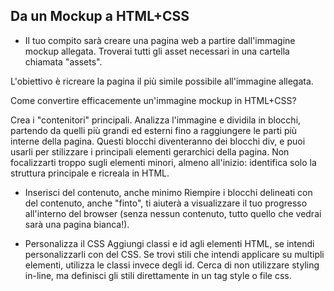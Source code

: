 ## Da un Mockup a HTML+CSS
- Il tuo compito sarà creare una pagina web a partire dall'immagine mockup allegata.
Troverai tutti gli asset necessari in una cartella chiamata "assets".

L'obiettivo è ricreare la pagina il più simile possibile all'immagine allegata.

Come convertire efficacemente un'immagine mockup in HTML+CSS?

Crea i "contenitori" principali.
Analizza l'immagine e dividila in blocchi, partendo da quelli più grandi ed esterni fino a raggiungere le parti più interne della pagina.
Questi blocchi diventeranno dei blocchi div, e puoi usarli per stilizzare i principali elementi gerarchici della pagina.
Non focalizzarti troppo sugli elementi minori, almeno all'inizio: identifica solo la struttura principale e ricreala in HTML.

- Inserisci del contenuto, anche minimo
Riempire i blocchi delineati con del contenuto, anche "finto", ti aiuterà a visualizzare il tuo progresso all'interno del browser (senza nessun contenuto, tutto quello che vedrai sarà una pagina bianca!).
    
- Personalizza il CSS
Aggiungi classi e id agli elementi HTML, se intendi personalizzarli con del CSS. Se trovi stili che intendi applicare su multipli elementi, utilizza le classi invece degli id.
Cerca di non utilizzare styling in-line, ma definisci gli stili direttamente in un tag style o file css.